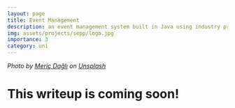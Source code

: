 ```yaml
---
layout: page
title: Event Management
description: an event management system built in Java using industry practises
img: assets/projects/sepp/logo.jpg
importance: 3
category: uni
---
```

*Photo by <a href="https://unsplash.com/@meric?utm_content=creditCopyText&utm_medium=referral&utm_source=unsplash">Meriç Dağlı</a> on <a href="https://unsplash.com/photos/group-of-people-on-museum-gwf4eIsVqXQ?utm_content=creditCopyText&utm_medium=referral&utm_source=unsplash">Unsplash</a>*

# This writeup is coming soon!